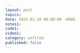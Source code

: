 ```yaml
---
layout: post
topics: 
date: 2025-01-28 08:00:00 -0800
notes1: 
code1: 
video1: 
category: unfiled
published: false
---
```

